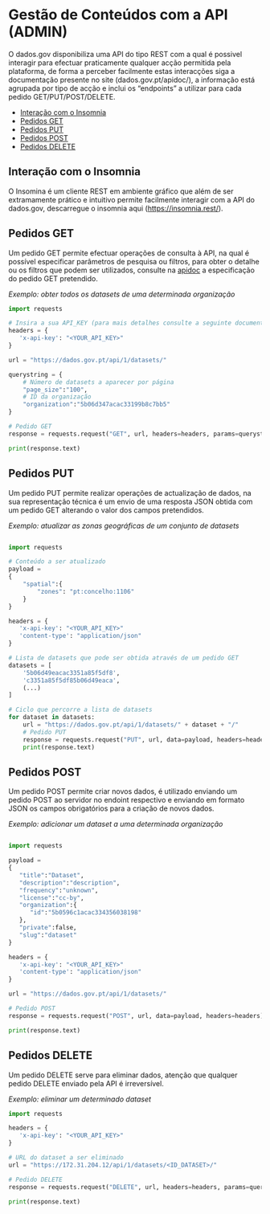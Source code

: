 # Gestão de Conteúdos com a API (ADMIN)

O dados.gov disponibiliza uma API do tipo REST com a qual é possivel interagir para efectuar praticamente qualquer acção permitida pela plataforma, de forma a perceber facilmente estas interacções siga a documentação presente no site (dados.gov.pt/apidoc/), a informação está agrupada por tipo de acção e inclui os “endpoints” a utilizar para cada pedido GET/PUT/POST/DELETE.

- [Interação com o Insomnia](#interação-com-o-insomnia)
- [Pedidos GET](#pedidos-get)
- [Pedidos PUT](#pedidos-put)
- [Pedidos POST](#pedidos-post)
- [Pedidos DELETE](#pedidos-delete)
 
## Interação com o Insomnia

O Insomina é um cliente REST em ambiente gráfico que além de ser extramamente prático e intuitivo permite facilmente interagir com a API do dados.gov, descarregue o insomnia aqui (https://insomnia.rest/).

## Pedidos GET

Um pedido GET permite efectuar operações de consulta à API, na qual é possível especificar parâmetros de pesquisa ou filtros, para obter o detalhe ou os filtros que podem ser utilizados, consulte na [apidoc](https://dados.gov.pt/pt/apidoc/apidoc) a especificação do pedido GET pretendido. 

*Exemplo: obter todos os datasets de uma determinada organização*

```python
import requests

# Insira a sua API_KEY (para mais detalhes consulte a seguinte documentação: https://dados.gov.pt/pt/apidoc/)
headers = {
   'x-api-key': "<YOUR_API_KEY>"
}

url = "https://dados.gov.pt/api/1/datasets/"

querystring = {
    # Número de datasets a aparecer por página
    "page_size":"100",
    # ID da organização
    "organization":"5b06d347acac33199b8c7bb5"
}

# Pedido GET
response = requests.request("GET", url, headers=headers, params=querystring)

print(response.text)
```

##	Pedidos PUT

Um pedido PUT permite realizar operações de actualização de dados, na sua representação técnica é um envio de uma resposta JSON obtida com um pedido GET alterando o valor dos campos pretendidos. 


*Exemplo: atualizar as zonas geográficas de um conjunto de datasets*

```python

import requests

# Conteúdo a ser atualizado
payload =
{
    "spatial":{
        "zones": "pt:concelho:1106"
    }
}

headers = {
   'x-api-key': "<YOUR_API_KEY>"
   'content-type': "application/json"
}

# Lista de datasets que pode ser obtida através de um pedido GET
datasets = [
    '5b06d49eacac3351a85f5df8',
    'c3351a85f5df85b06d49eaca',
    (...)
]

# Ciclo que percorre a lista de datasets
for dataset in datasets:
    url = "https://dados.gov.pt/api/1/datasets/" + dataset + "/"
    # Pedido PUT
    response = requests.request("PUT", url, data=payload, headers=headers)
    print(response.text)
```

## Pedidos POST

Um pedido POST permite criar novos dados, é utilizado enviando um pedido POST ao servidor no endoint respectivo e enviando em formato JSON os campos obrigatórios para a criação de novos dados.

*Exemplo: adicionar um dataset a uma determinada organização*

```python

import requests

payload =
{
   "title":"Dataset",
   "description":"description",
   "frequency":"unknown",
   "license":"cc-by",
   "organization":{
      "id":"5b0596c1acac334356038198"
   },
   "private":false,
   "slug":"dataset"
}

headers = {
   'x-api-key': "<YOUR_API_KEY>"
   'content-type': "application/json"
}

url = "https://dados.gov.pt/api/1/datasets/"

# Pedido POST
response = requests.request("POST", url, data=payload, headers=headers)

print(response.text)
```


## Pedidos DELETE

Um pedido DELETE serve para eliminar dados, atenção que qualquer pedido DELETE enviado pela API é irreversível. 

*Exemplo: eliminar um determinado dataset*

```python 
import requests

headers = {
   'x-api-key': "<YOUR_API_KEY>"
}

# URL do dataset a ser eliminado
url = "https://172.31.204.12/api/1/datasets/<ID_DATASET>/"

# Pedido DELETE
response = requests.request("DELETE", url, headers=headers, params=querystring)

print(response.text)
```
